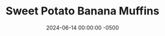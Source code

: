 ---
layout: post
title:  "Sweet Potato Banana Muffins"
date:   2024-06-14 00:00:00 -0500
categories:
- Recipes
- Breakfast
permalink: /recipes/sweet-potato-banana-muffins
image: /assets/Food/Breakfast/Sw Pot Ban Muff/muffin-cover.jpg
ing: muffin-ing
facts: muffin-facts
section1: Base muffins
start2: Cinnamon
section2: Optional add ins
start3: 
section3: 
start4: 
section4: 
start5: 
section5: 
Prep: 10
Rest: 
Cook: 16
Source1: https://www.theleangreenbean.com/sweet-potato-banana-bites/
Source2: 
whisk: https://s.samsungfood.com/qaSWW
tags: 
- banana
- sweet potato
- puree
- pumpkin
- butternut squash
- natural peanut butter
- overripe banana
- peanut butter
- nut butter
- almond butter
- egg
- cinnamon
- breakfast
- muffin
- mini muffin
- chocolate chips
Description: These delicious banana muffins are free of any oils, added sugars, and artificial sweeteners. Just 4 simple ingredients - bananas, sweet potatoes, eggs, and nut butter. These are muffins that are actually a breakfast and not a dessert, and can have any mix-ins you like, such as chopped nuts, fruit, or even dark chocolate.  The nutrition facts below are assuming just the 4 base ingredients; no mix-ins
Instructions: 
- Preheat your oven to 375F and liberally spray a mini muffin tin with oil<br><br>

- In a large bowl, add your cooked sweet potato (without skin) and your ripe banana. Mash with the back of a fork, or mix with a hand mixer. You can also use a food processor<br><br>

- Canned sweet potato or pumpkin puree will work, but I prefer to use my homemade <a href="sweet-potato-puree">Roasted Sweet Potato Puree</a>.  I've never tried with <a href="roasted-butternut-squash-puree">Roasted Butternut Squash Puree</a>, but I don't see why that wouldn't be great as well<br><br>

- You can also use unsweetened applesauce or <a href="apple-spread">No Sugar Added Apple Spread</a> in place of mashed bananas<br><br>

- Add in the eggs and nut butter, and mix until fully combined<br><br>

- Any nut or seed butter will work; here I've used some <a href="natural-peanut-butter">Homemade Natural Nut Butter</a> using a combination of peanuts and pistachios, but almond butter or sunflower seed butter would also work great<br><br>

- Finally, to make it vegan, you can replace the eggs with flax or chia eggs, where 1 tbsp of flax or chia seeds + 3 tbsp water is equivalent to 1 egg.  Mix together in a small bowl and let sit for 5 minutes to thicken before adding to the muffin batter<br><br>

- Add in any additional ingredients if desired. I'll go with cinnamon and almond extract. I'm also going to top them with a few mini chocolate chips<br><br>

- Transfer your batter to the muffin pan, and bake for about 16 minutes at 375F, or until a toothpick comes out clean.  Let cool in the pan for about 30 minutes, before transferring to a wire rack to cool.  Store in the fridge<br><br>
- <center><img src="/assets/Food/Breakfast/Sw Pot Ban Muff/muffin-all.jpg" alt="" class="instruction-image"></center><br>
---